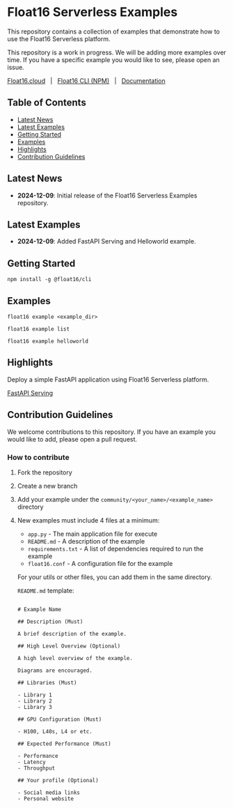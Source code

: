 # Float16 Serverless Examples

This repository contains a collection of examples that demonstrate how to use the Float16 Serverless platform.

This repository is a work in progress. We will be adding more examples over time. If you have a specific example you would like to see, please open an issue.

[Float16.cloud](https://float16.cloud)&nbsp;&nbsp;&nbsp;|&nbsp;&nbsp;&nbsp;[Float16 CLI (NPM)](https://www.npmjs.com/package/@float16/cli)&nbsp;&nbsp;&nbsp;|&nbsp;&nbsp;&nbsp;[Documentation](https://docs.float16.cloud)&nbsp;&nbsp;&nbsp;


## Table of Contents

- [Latest News](#latest-news)
- [Latest Examples](#latest-examples)
- [Getting Started](#getting-started)
- [Examples](#examples)
- [Highlights](#highlights)
- [Contribution Guidelines](#contribution-guidelines)

## Latest News

- **2024-12-09**: Initial release of the Float16 Serverless Examples repository.

## Latest Examples

- **2024-12-09**: Added FastAPI Serving and Helloworld example.

## Getting Started

```
npm install -g @float16/cli 
```

## Examples

```
float16 example <example_dir>
```

```
float16 example list
```

```
float16 example helloworld
```

## Highlights

Deploy a simple FastAPI application using Float16 Serverless platform.

[FastAPI Serving](./fastapi_helloworld)

## Contribution Guidelines

We welcome contributions to this repository. If you have an example you would like to add, please open a pull request.

### How to contribute

1. Fork the repository
2. Create a new branch
3. Add your example under the `community/<your_name>/<example_name>` directory
4. New examples must include 4 files at a minimum:
    - `app.py` - The main application file for execute
    - `README.md` - A description of the example
    - `requirements.txt` - A list of dependencies required to run the example
    - `float16.conf` - A configuration file for the example

    For your utils or other files, you can add them in the same directory.

    `README.md` template:
    
    ```

    # Example Name

    ## Description (Must)

    A brief description of the example.

    ## High Level Overview (Optional)

    A high level overview of the example.

    Diagrams are encouraged.

    ## Libraries (Must)

    - Library 1
    - Library 2
    - Library 3

    ## GPU Configuration (Must)

    - H100, L40s, L4 or etc.

    ## Expected Performance (Must)

    - Performance
    - Latency
    - Throughput

    ## Your profile (Optional)

    - Social media links
    - Personal website

    ```
